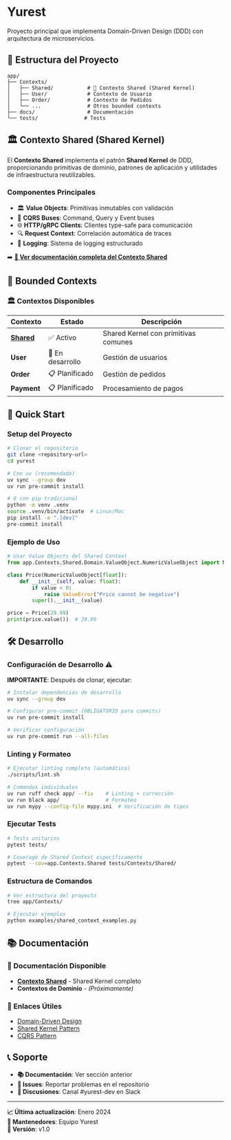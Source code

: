 # Yurest

Proyecto principal que implementa Domain-Driven Design (DDD) con arquitectura de microservicios.

## 📁 Estructura del Proyecto

```
app/
├── Contexts/
│   ├── Shared/           # 🔗 Contexto Shared (Shared Kernel)
│   ├── User/             # Contexto de Usuario  
│   ├── Order/            # Contexto de Pedidos
│   └── ...               # Otros bounded contexts
├── docs/                 # Documentación
└── tests/               # Tests
```

## 🏛️ Contexto Shared (Shared Kernel)

El **Contexto Shared** implementa el patrón **Shared Kernel** de DDD, proporcionando primitivas de dominio, patrones de aplicación y utilidades de infraestructura reutilizables.

### **Componentes Principales**
- 🏛️ **Value Objects**: Primitivas inmutables con validación
- 🎯 **CQRS Buses**: Command, Query y Event buses
- 🌐 **HTTP/gRPC Clients**: Clientes type-safe para comunicación
- 🔍 **Request Context**: Correlación automática de traces
- 📝 **Logging**: Sistema de logging estructurado

➡️ **[📖 Ver documentación completa del Contexto Shared](./docs/shared-context/README.md)**

## 📖 Bounded Contexts

### **🏛️ Contextos Disponibles**
| Contexto | Estado | Descripción |
|----------|--------|-------------|
| **[Shared](./docs/shared-context/README.md)** | ✅ Activo | Shared Kernel con primitivas comunes |
| **User** | 🚧 En desarrollo | Gestión de usuarios |
| **Order** | 📋 Planificado | Gestión de pedidos |
| **Payment** | 📋 Planificado | Procesamiento de pagos |

## 🚀 Quick Start

### **Setup del Proyecto**
```bash
# Clonar el repositorio
git clone <repository-url>
cd yurest

# Con uv (recomendado)
uv sync --group dev
uv run pre-commit install

# O con pip tradicional
python -m venv .venv
source .venv/bin/activate  # Linux/Mac
pip install -e ".[dev]"
pre-commit install
```

### **Ejemplo de Uso**
```python
# Usar Value Objects del Shared Context
from app.Contexts.Shared.Domain.ValueObject.NumericValueObject import NumericValueObject

class Price(NumericValueObject[float]):
    def __init__(self, value: float):
        if value < 0:
            raise ValueError("Price cannot be negative")
        super().__init__(value)

price = Price(29.99)
print(price.value())  # 29.99
```

## 🛠️ Desarrollo

### **Configuración de Desarrollo** ⚠️
**IMPORTANTE**: Después de clonar, ejecutar:
```bash
# Instalar dependencias de desarrollo
uv sync --group dev

# Configurar pre-commit (OBLIGATORIO para commits)
uv run pre-commit install

# Verificar configuración
uv run pre-commit run --all-files
```

### **Linting y Formateo**
```bash
# Ejecutar linting completo (automático)
./scripts/lint.sh

# Comandos individuales
uv run ruff check app/ --fix    # Linting + corrección
uv run black app/               # Formateo
uv run mypy --config-file mypy.ini  # Verificación de tipos
```

### **Ejecutar Tests**
```bash
# Tests unitarios
pytest tests/

# Coverage de Shared Context específicamente
pytest --cov=app.Contexts.Shared tests/Contexts/Shared/
```

### **Estructura de Comandos**
```bash
# Ver estructura del proyecto
tree app/Contexts/

# Ejecutar ejemplos
python examples/shared_context_examples.py
```

## 📚 Documentación

### **📖 Documentación Disponible**
- **[Contexto Shared](./docs/shared-context/README.md)** - Shared Kernel completo
- **Contextos de Dominio** - *(Próximamente)*

### **🔗 Enlaces Útiles**
- [Domain-Driven Design](https://martinfowler.com/tags/domain%20driven%20design.html)
- [Shared Kernel Pattern](https://martinfowler.com/bliki/BoundedContext.html)
- [CQRS Pattern](https://martinfowler.com/bliki/CQRS.html)

## 📞 Soporte

- **📚 Documentación**: Ver sección anterior
- **🐛 Issues**: Reportar problemas en el repositorio
- **💬 Discusiones**: Canal #yurest-dev en Slack

---

**📈 Última actualización**: Enero 2024  
**👥 Mantenedores**: Equipo Yurest  
**📝 Versión**: v1.0
